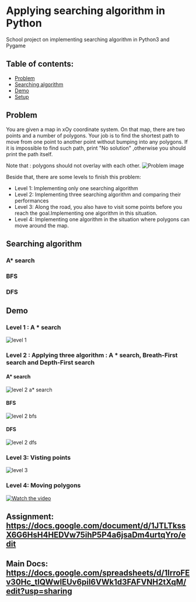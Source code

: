 # Applying searching algorithm in Python
School project on implementing searching algorithm in Python3 and Pygame 
## Table of contents:
* [Problem](#problem)
* [Searching algorithm](#searching-algorithm)
* [Demo](#demo)
* [Setup](#setup)
## Problem 
You are given a map in xOy coordinate system. On that map, there are two points and a number of polygons. Your job is to find the shortest path to move from one point to another point without bumping into any polygons. If it is impossible to find such path, print "No solution" ,otherwise you should print the path itself. 

Note that : polygons should not overlay with each other.
![Problem image](./image/problem.PNG)

Beside that, there are some levels to finish this problem: 
* Level 1: Implementing only one searching algorithm
* Level 2: Implementing three searching algorithm and comparing their performances
* Level 3: Along the road, you also have to visit some points before you reach the goal.Implementing one algorithm in this situation.
* Level 4: Implementing one algorithm in the situation where polygons can move around the map.
## Searching algorithm 
### A* search 
### BFS 
### DFS 
## Demo
### Level 1 : A * search 
![level 1](./image/level1.png)
### Level 2 : Applying three algorithm : A * search, Breath-First search and Depth-First search
#### A* search 
![level 2 a* search](./image/level2Asearch.png)
#### BFS 
![level 2 bfs](./image/level2bfs.png)
#### DFS 
![level 2 dfs](./image/level2dfs.png)
### Level 3: Visting points
![level 3](./image/level3.png)
### Level 4: Moving polygons 
[![Watch the video](https://img.youtube.com/vi/48cSOiGZuwo/maxresdefault.jpg)](https://youtu.be/48cSOiGZuwo)

## Assignment: https://docs.google.com/document/d/1JTLTkssX6G6HsH4HEDVw75ihP5P4a6jsaDm4urtqYro/edit
## Main Docs: https://docs.google.com/spreadsheets/d/1IrroFEv30Hc_tlQWwlEUv6piI6VWk1d3FAFVNH2tXqM/edit?usp=sharing
